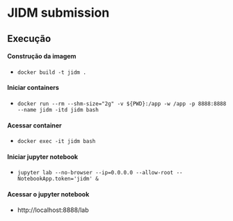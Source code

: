 # JIDM submission

## Execução 

#### Construção da imagem
- `docker build -t jidm .`

#### Iniciar containers

- `docker run --rm --shm-size="2g" -v ${PWD}:/app -w /app -p 8888:8888 --name jidm -itd jidm bash`

#### Acessar container
- `docker exec -it jidm bash`

#### Iniciar jupyter notebook
- `jupyter lab --no-browser --ip=0.0.0.0 --allow-root --NotebookApp.token='jidm' &`

#### Acessar o jupyter notebook
- http://localhost:8888/lab
